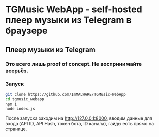 # TGMusic WebApp - self-hosted плеер музыки из Telegram в браузере 
## Плеер музыки из Telegram
### Это всего лишь proof of concept. Не воспринимайте всерьёз.

### Запуск
```bash
git clone https://github.com/ImMALWARE/TGMusic-WebApp
cd tgmusic_webapp
npm i
node index.js
```
После запуска заходим на http://127.0.0.1:8000, вводим данные для входа (API ID, API Hash, токен бота, ID канала), гайды есть прямо на странице.
